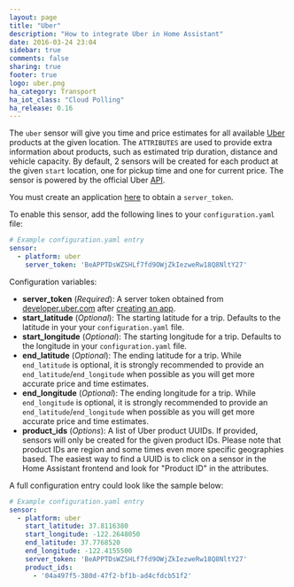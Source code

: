 ```yaml
---
layout: page
title: "Uber"
description: "How to integrate Uber in Home Assistant"
date: 2016-03-24 23:04
sidebar: true
comments: false
sharing: true
footer: true
logo: uber.png
ha_category: Transport
ha_iot_class: "Cloud Polling"
ha_release: 0.16
---
```



The `uber` sensor will give you time and price estimates for all available [Uber](https://uber.com) products at the given location. The `ATTRIBUTES` are used to provide extra information about products, such as estimated trip duration, distance and vehicle capacity. By default, 2 sensors will be created for each product at the given `start` location, one for pickup time and one for current price. The sensor is powered by the official Uber [API](https://developer.uber.com/).

You must create an application [here](https://developer.uber.com/dashboard/create) to obtain a `server_token`.

To enable this sensor, add the following lines to your `configuration.yaml` file:

```yaml
# Example configuration.yaml entry
sensor:
  - platform: uber
    server_token: 'BeAPPTDsWZSHLf7fd9OWjZkIezweRw18Q8NltY27'
```

Configuration variables:

- **server_token** (*Required*): A server token obtained from [developer.uber.com](https://developer.uber.com) after [creating an app](https://developer.uber.com/dashboard/create).
- **start_latitude** (*Optional*): The starting latitude for a trip. Defaults to the latitude in your your `configuration.yaml` file.
- **start_longitude** (*Optional*): The starting longitude for a trip. Defaults to the longitude in your `configuration.yaml` file. 
- **end_latitude** (*Optional*): The ending latitude for a trip. While `end_latitude` is optional, it is strongly recommended to provide an `end_latitude`/`end_longitude` when possible as you will get more accurate price and time estimates.
- **end_longitude** (*Optional*): The ending longitude for a trip. While `end_longitude` is optional, it is strongly recommended to provide an `end_latitude`/`end_longitude` when possible as you will get more accurate price and time estimates.
- **product_ids** (*Options*): A list of Uber product UUIDs. If provided, sensors will only be created for the given product IDs. Please note that product IDs are region and some times even more specific geographies based. The easiest way to find a UUID is to click on a sensor in the Home Assistant frontend and look for "Product ID" in the attributes.

A full configuration entry could look like the sample below: 

```yaml
# Example configuration.yaml entry
sensor:
  - platform: uber
    start_latitude: 37.8116380
    start_longitude: -122.2648050
    end_latitude: 37.7768520
    end_longitude: -122.4155500
    server_token: 'BeAPPTDsWZSHLf7fd9OWjZkIezweRw18Q8NltY27'
    product_ids:
      - '04a497f5-380d-47f2-bf1b-ad4cfdcb51f2'
```
